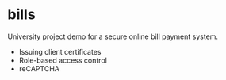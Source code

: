 # bills

University project demo for a secure online bill payment system.

* Issuing client certificates 
* Role-based access control
* reCAPTCHA
